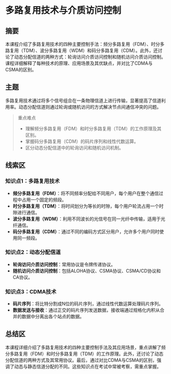 # 多路复用技术与介质访问控制

## 摘要

本课程介绍了多路复用技术的四种主要控制手法：频分多路复用（FDM）、时分多路复用（TDM）、波分多路复用（WDM）和码分多路复用（CDM）。此外，还讨论了动态分配信道的两种方式：轮询访问介质访问控制和随机访问介质访问控制。课程详细解释了每种技术的原理、应用场景及其优缺点，并对比了CDMA与CSMA的区别。

## 主题

多路复用技术通过将多个信号组合在一条物理信道上进行传输，显著提高了信道利用率。动态分配信道则通过轮询或随机访问的方式解决节点间通信冲突的问题。

> 重点难点
>
> - 理解频分多路复用（FDM）和时分多路复用（TDM）的工作原理及其区别。
> - 掌握码分多路复用（CDM）的码片序列和线性代数运算。
> - 区分动态分配信道中的轮询访问和随机访问机制。

## 线索区

### 知识点1：多路复用技术
- **频分多路复用（FDM）**：将不同频率分配给不同用户，每个用户在整个通信过程中占用一个固定的频段。
- **时分多路复用（TDM）**：将时间划分为等长的时隙，每个用户轮流占用一个时隙进行通信。
- **波分多路复用（WDM）**：利用不同波长的光信号在同一光纤中传输，适用于光纤通信。
- **码分多路复用（CDM）**：通过不同的编码方式区分用户，允许多个用户同时使用同一频段。

### 知识点2：动态分配信道
- **轮询访问介质访问控制**：常用协议是令牌传递协议。
- **随机访问介质访问控制**：包括ALOHA协议、CSMA协议、CSMA/CD协议和CA协议。

### 知识点3：CDMA技术
- **码片序列**：将比特分割成N位的码片序列，通过线性代数运算处理码片序列。
- **数据发送与接收**：通过正交的码片序列发送数据，接收端通过规格化内积从合并的数据中分离出各个站点的数据。

## 总结区

本课程详细介绍了多路复用技术的四种主要控制手法及其应用场景，重点讲解了频分多路复用（FDM）和时分多路复用（TDM）的工作原理。此外，还讨论了动态分配信道的两种方式及其常用协议。最后，通过对比CDMA与CSMA的区别，强调了动态与静态信道分配的不同。这些知识点在考试中常被考察，需重点掌握。